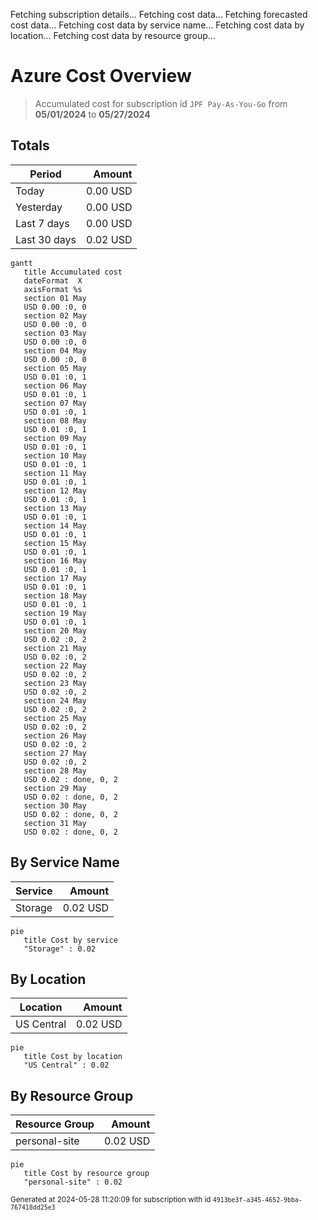 Fetching subscription details...
Fetching cost data...
Fetching forecasted cost data...
Fetching cost data by service name...
Fetching cost data by location...
Fetching cost data by resource group...
# Azure Cost Overview

> Accumulated cost for subscription id `JPF Pay-As-You-Go` from **05/01/2024** to **05/27/2024**

## Totals

|Period|Amount|
|---|---:|
|Today|0.00 USD|
|Yesterday|0.00 USD|
|Last 7 days|0.00 USD|
|Last 30 days|0.02 USD|

```mermaid
gantt
   title Accumulated cost
   dateFormat  X
   axisFormat %s
   section 01 May
   USD 0.00 :0, 0
   section 02 May
   USD 0.00 :0, 0
   section 03 May
   USD 0.00 :0, 0
   section 04 May
   USD 0.00 :0, 0
   section 05 May
   USD 0.01 :0, 1
   section 06 May
   USD 0.01 :0, 1
   section 07 May
   USD 0.01 :0, 1
   section 08 May
   USD 0.01 :0, 1
   section 09 May
   USD 0.01 :0, 1
   section 10 May
   USD 0.01 :0, 1
   section 11 May
   USD 0.01 :0, 1
   section 12 May
   USD 0.01 :0, 1
   section 13 May
   USD 0.01 :0, 1
   section 14 May
   USD 0.01 :0, 1
   section 15 May
   USD 0.01 :0, 1
   section 16 May
   USD 0.01 :0, 1
   section 17 May
   USD 0.01 :0, 1
   section 18 May
   USD 0.01 :0, 1
   section 19 May
   USD 0.01 :0, 1
   section 20 May
   USD 0.02 :0, 2
   section 21 May
   USD 0.02 :0, 2
   section 22 May
   USD 0.02 :0, 2
   section 23 May
   USD 0.02 :0, 2
   section 24 May
   USD 0.02 :0, 2
   section 25 May
   USD 0.02 :0, 2
   section 26 May
   USD 0.02 :0, 2
   section 27 May
   USD 0.02 :0, 2
   section 28 May
   USD 0.02 : done, 0, 2
   section 29 May
   USD 0.02 : done, 0, 2
   section 30 May
   USD 0.02 : done, 0, 2
   section 31 May
   USD 0.02 : done, 0, 2
```

## By Service Name

|Service|Amount|
|---|---:|
|Storage|0.02 USD|

```mermaid
pie
   title Cost by service
   "Storage" : 0.02
```

## By Location

|Location|Amount|
|---|---:|
|US Central|0.02 USD|

```mermaid
pie
   title Cost by location
   "US Central" : 0.02
```

## By Resource Group

|Resource Group|Amount|
|---|---:|
|personal-site|0.02 USD|

```mermaid
pie
   title Cost by resource group
   "personal-site" : 0.02
```

<sup>Generated at 2024-05-28 11:20:09 for subscription with id `4913be3f-a345-4652-9bba-767418dd25e3`</sup>

